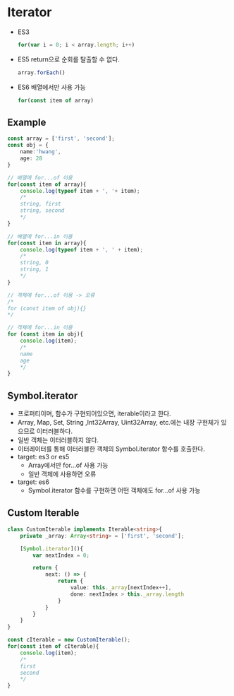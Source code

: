 # Iterator

* ES3
    ```js
    for(var i = 0; i < array.length; i++)
    ```
* ES5
    return으로 순회를 탈출할 수 없다.
    ```js
    array.forEach()
    ```
* ES6
    배열에서만 사용 가능
    ```js
    for(const item of array)
    ```

## Example
```ts
const array = ['first', 'second'];
const obj = {
    name:'hwang',
    age: 28
}

// 배열에 for...of 이용
for(const item of array){
    console.log(typeof item + ', '+ item);
    /*
    string, first
    string, second
    */
}

// 배열에 for...in 이용
for(const item in array){
    console.log(typeof item + ', ' + item);
    /*
    string, 0
    string, 1
    */
}

// 객체에 for...of 이용 -> 오류
/*
for (const item of obj){}
*/

// 객체에 for...in 이용
for (const item in obj){
    console.log(item);
    /*
    name
    age
    */
}
```

## Symbol.iterator
* 프로퍼티이며, 함수가 구현되어있으면, iterable이라고 한다.
* Array, Map, Set, String ,Int32Array, Uint32Array, etc.에는 내장 구현체가 있으므로 이터러블하다.
* 일반 객체는 이터러블하지 않다.
* 이터레이터를 통해 이터러블한 객체의 Symbol.iterator 함수를 호출한다.
* target: es3 or es5
    * Array에서만 for...of 사용 가능
    * 일반 객체에 사용하면 오류
* target: es6
    * Symbol.iterator 함수를 구현하면 어떤 객체에도 for...of 사용 가능

## Custom Iterable

```ts
class CustomIterable implements Iterable<string>{
    private _array: Array<string> = ['first', 'second'];

    [Symbol.iterator](){
        var nextIndex = 0;

        return {
            next: () => {
                return {
                    value: this._array[nextIndex++],
                    done: nextIndex > this._array.length
                }
            }
        }
    }
}

const cIterable = new CustomIterable();
for(const item of cIterable){
    console.log(item);
    /*
    first
    second
    */
}
```